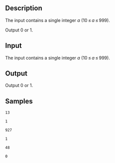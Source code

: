 ## Description

<div></div><div class="input-specification"><p>The input contains a single integer <span class="tex-span"><i>a</i></span> (<span class="tex-span">10 ≤ <i>a</i> ≤ 999</span>).</p></div><div class="output-specification"><p>Output 0 or 1.</p></div>

## Input

<p>The input contains a single integer <span class="tex-span"><i>a</i></span> (<span class="tex-span">10 ≤ <i>a</i> ≤ 999</span>).</p>

## Output

<p>Output 0 or 1.</p>

## Samples

```input1
13

```

```output1
1

```






```input2
927

```

```output2
1

```






```input3
48

```

```output3
0

```



